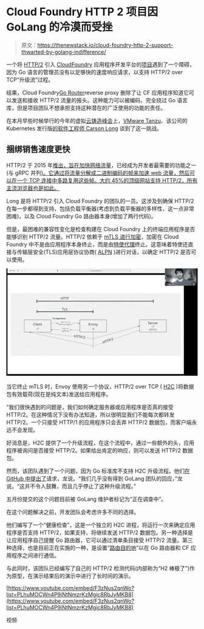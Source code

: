 # Cloud Foundry HTTP 2 项目因 GoLang 的冷漠而受挫

> 原文：<https://thenewstack.io/cloud-foundry-http-2-support-thwarted-by-golang-indifference/>

一个将 [HTTP/2](https://thenewstack.io/take-advantage-http2-speed-web-sites-apps/) 引入 [CloudFoundry](https://www.cloudfoundry.org/?utm_content=inline-mention) 应用程序开发平台的[项目](https://github.com/cloudfoundry/routing-release/issues/200)遇到了一个障碍，因为 Go 语言的管理员没有以足够快的速度响应请求，以支持 HTTP/2 over TCP“升级流”过程。

结果，Cloud Foundry[Go Router](https://github.com/cloudfoundry/gorouter)reverse proxy 删除了让 CF 应用程序知道它可以发送和接收 HTTP/2 流量的报头。这种能力可以被编码，完全绕过 Go 语言库，但是项目团队不想承担支持这种潜在的广泛使用的功能的责任。

在本月早些时候举行的今年的虚拟[云铸造峰会](https://www.cloudfoundry.org/events/summit/)上，[VMware Tanzu](https://github.com/ctlong)、该公司的 Kubernetes 发行版[的软件工程师 Carson Long](https://www.youtube.com/watch?v=F3zNus2qnWo&amp;list=PLhuMOCWn4P9iNtNmzrKzMgic8RbJyMKB8&amp;index=7) 谈到了这一挑战。

## 捆绑销售速度更快

HTTP/2 于 2015 年[推出，旨在加快网络流量](https://thenewstack.io/take-advantage-http2-speed-web-sites-apps/)，已经成为开发者最需要的功能之一(与 gRPC 并列[)。它通过将流量分解成二进制编码的帧来加速 web 流量，然后可以在一个 TCP 连接中多路复用这些帧。大约 45%的顶级网站支持 HTTP/2，所有主流浏览器也是如此。](https://thenewstack.io/grpc-lean-mean-communication-protocol-microservices/)

Long 是将 HTTP/2 引入 Cloud Foundry 的团队的一员。这涉及到确保 HTTP/2 在每一步都得到支持，包括负载平衡器(考虑到负载平衡器的多样性，这一点非常困难)，以及 Cloud Foundry Go 路由器本身(增加了两行代码)。

但是，最困难的兼容性变化是检查构建在 Cloud Foundry 上的终端应用程序是否能够识别 HTTP/2 流量。HTTP/2 依赖于 [mTLS 进行加密](https://thenewstack.io/mutual-tls-microservices-encryption-for-service-mesh/)，加密在 Cloud Foundry 中不是由应用程序本身终止，而是由[特使代理](https://thenewstack.io/the-envoy-proxy-finds-a-home-at-the-cncf-amazon-web-services/)终止。这意味着特使还直接与传输层安全(TLS)应用层协议协商( [ALPN](https://datatracker.ietf.org/doc/html/rfc7301) )进行对话，以确定 HTTP/2 是否可以使用。

![](img/db8cb3fcb1a5bb167e706bbb9618a783.png)

当它终止 mTLS 时，Envoy 使用另一个协议，HTTP/2 over TCP ( [H2C](https://httpd.apache.org/docs/2.4/howto/http2.html#:~:text=h2c%20is%20HTTP%2F2%20over,in%20the%20official%20documentation%20section.) )将数据包有效载荷(现在是纯文本)发送给应用程序。

“我们很快遇到的问题是，我们如何确定服务器或应用程序是否真的接受 HTTP/2。在这种情况下没有办法知道，所以很明显我们不能每次都转发 HTTP/2。一个只接受 HTTP/1 的应用程序只会丢弃 HTTP/2 数据包，而客户端永远不会发现。

好消息是，H2C 提供了一个升级流程，在这个流程中，通过一些额外的头，应用程序被询问是否接受 HTTP/2。如果给出肯定的响应，则可以发送 HTTP/2 数据包。

然而，该团队遇到了一个问题，因为 Go 标准库不支持 H2C 升级流程。他们[在 GitHub 中提出了](https://github.com/golang/go/issues/45785)请求，龙说。“我们几乎没有得到 GoLang 团队的回应，”龙说。“这并不令人鼓舞，而且几乎停止了这种升级流程。”

五月份提交的这个问题目前被 GoLang 维护者标记为“正在调查中”。

在这个问题解决之前，开发团队会考虑许多不同的选择。

他们编写了一个“健康检查”，这是一个独立的 H2C 进程，将运行一次来确定应用程序是否支持 HTTP/2，如果支持，将继续发送 HTTP/2 数据包。另一种选择是让应用程序自己提醒 Go 路由器，它可以通过清单条目接受 HTTP/2 流量。第三种选择，也是目前正在实施的一种，是设置“[路由目的地](https://github.com/cloudfoundry/routing-release/issues/200)”以在 Go 路由器和 CF 应用程序之间进行通信。

与此同时，该团队已经编写了自己的 HTTP/2 检测代码(内部称为“H2 棒极了”)作为原型，在演示结束后的演示中进行了长时间的演示。

[https://www.youtube.com/embed/F3zNus2qnWo?list=PLhuMOCWn4P9iNtNmzrKzMgic8RbJyMKB8](https://www.youtube.com/embed/F3zNus2qnWo?list=PLhuMOCWn4P9iNtNmzrKzMgic8RbJyMKB8)

视频

<svg xmlns:xlink="http://www.w3.org/1999/xlink" viewBox="0 0 68 31" version="1.1"><title>Group</title> <desc>Created with Sketch.</desc></svg>